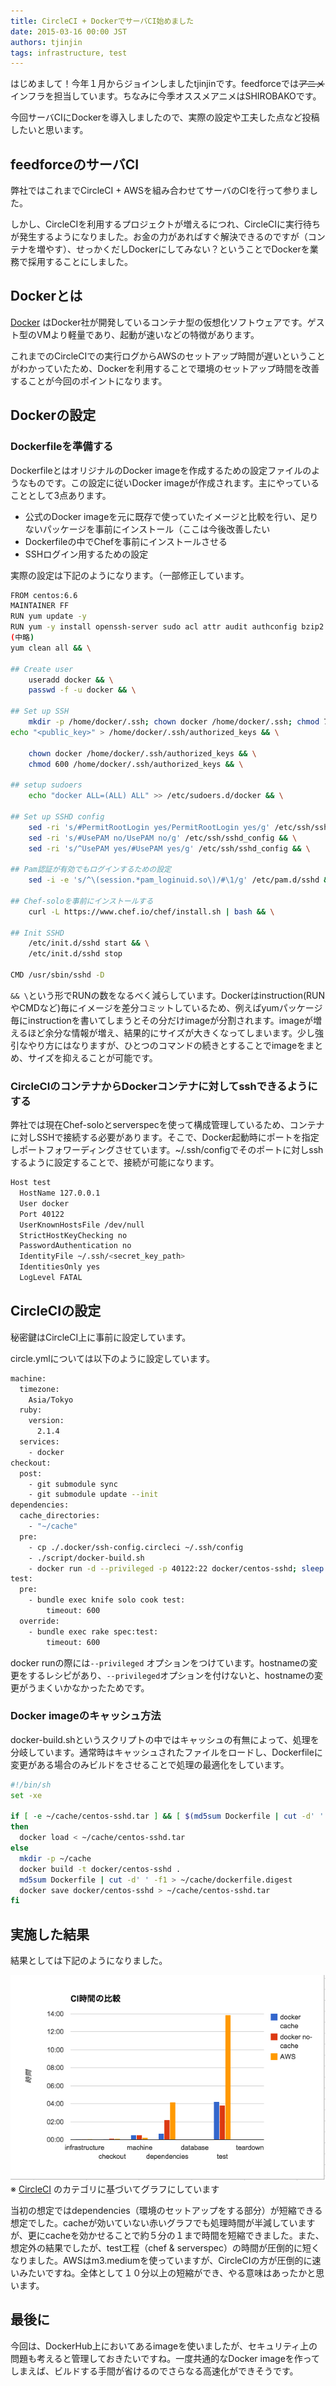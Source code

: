 ```yaml
---
title: CircleCI + DockerでサーバCI始めました
date: 2015-03-16 00:00 JST
authors: tjinjin
tags: infrastructure, test
---
```


はじめまして！今年１月からジョインしましたtjinjinです。feedforceでは<s>アニメ</s>インフラを担当しています。ちなみに今季オススメアニメはSHIROBAKOです。

今回サーバCIにDockerを導入しましたので、実際の設定や工夫した点など投稿したいと思います。

<!--more-->

## feedforceのサーバCI

弊社ではこれまでCircleCI + AWSを組み合わせてサーバのCIを行って参りました。

しかし、CircleCIを利用するプロジェクトが増えるにつれ、CircleCIに実行待ちが発生するようになりました。お金の力があればすぐ解決できるのですが（コンテナを増やす）、せっかくだしDockerにしてみない？ということでDockerを業務で採用することにしました。

## Dockerとは
[Docker](https://www.docker.com/) はDocker社が開発しているコンテナ型の仮想化ソフトウェアです。ゲスト型のVMより軽量であり、起動が速いなどの特徴があります。

これまでのCircleCIでの実行ログからAWSのセットアップ時間が遅いということがわかっていたため、Dockerを利用することで環境のセットアップ時間を改善することが今回のポイントになります。

## Dockerの設定
### Dockerfileを準備する

DockerfileとはオリジナルのDocker imageを作成するための設定ファイルのようなものです。この設定に従いDocker imageが作成されます。主にやっていることとして3点あります。

- 公式のDocker imageを元に既存で使っていたイメージと比較を行い、足りないパッケージを事前にインストール（ここは今後改善したい
- Dockerfileの中でChefを事前にインストールさせる
- SSHログイン用するための設定

実際の設定は下記のようになります。（一部修正しています。

```sh
FROM centos:6.6
MAINTAINER FF
RUN yum update -y
RUN yum -y install openssh-server sudo acl attr audit authconfig bzip2 cloog-ppl cronie-anacron \
(中略)
yum clean all && \

## Create user
    useradd docker && \
    passwd -f -u docker && \

## Set up SSH
    mkdir -p /home/docker/.ssh; chown docker /home/docker/.ssh; chmod 700 /home/docker/.ssh && \
echo "<public_key>" > /home/docker/.ssh/authorized_keys && \

    chown docker /home/docker/.ssh/authorized_keys && \
    chmod 600 /home/docker/.ssh/authorized_keys && \

## setup sudoers
    echo "docker ALL=(ALL) ALL" >> /etc/sudoers.d/docker && \

## Set up SSHD config
    sed -ri 's/#PermitRootLogin yes/PermitRootLogin yes/g' /etc/ssh/sshd_config && \
    sed -ri 's/#UsePAM no/UsePAM no/g' /etc/ssh/sshd_config && \
    sed -ri 's/^UsePAM yes/#UsePAM yes/g' /etc/ssh/sshd_config && \

## Pam認証が有効でもログインするための設定
    sed -i -e 's/^\(session.*pam_loginuid.so\)/#\1/g' /etc/pam.d/sshd && \

## Chef-soloを事前にインストールする
    curl -L https://www.chef.io/chef/install.sh | bash && \

## Init SSHD
    /etc/init.d/sshd start && \
    /etc/init.d/sshd stop

CMD /usr/sbin/sshd -D
```

`&& \`という形でRUNの数をなるべく減らしています。Dockerはinstruction(RUNやCMDなど)毎にイメージを差分コミットしているため、例えばyumパッケージ毎にinstructionを書いてしまうとその分だけimageが分割されます。imageが増えるほど余分な情報が増え、結果的にサイズが大きくなってしまいます。少し強引なやり方にはなりますが、ひとつのコマンドの続きとすることでimageをまとめ、サイズを抑えることが可能です。

### CircleCIのコンテナからDockerコンテナに対してsshできるようにする

弊社では現在Chef-soloとserverspecを使って構成管理しているため、コンテナに対しSSHで接続する必要があります。そこで、Docker起動時にポートを指定しポートフォワーディングさせています。~/.ssh/configでそのポートに対しsshするように設定することで、接続が可能になります。

```sh
Host test
  HostName 127.0.0.1
  User docker
  Port 40122
  UserKnownHostsFile /dev/null
  StrictHostKeyChecking no
  PasswordAuthentication no
  IdentityFile ~/.ssh/<secret_key_path>
  IdentitiesOnly yes
  LogLevel FATAL
```

## CircleCIの設定

秘密鍵はCircleCI上に事前に設定しています。

circle.ymlについては以下のように設定しています。

```sh
machine:
  timezone:
    Asia/Tokyo
  ruby:
    version:
      2.1.4
  services:
    - docker
checkout:
  post:
    - git submodule sync
    - git submodule update --init
dependencies:
  cache_directories:
    - "~/cache"
  pre:
    - cp ./.docker/ssh-config.circleci ~/.ssh/config
    - ./script/docker-build.sh
    - docker run -d --privileged -p 40122:22 docker/centos-sshd; sleep 2
test:
  pre:
    - bundle exec knife solo cook test:
        timeout: 600
  override:
    - bundle exec rake spec:test:
        timeout: 600
```

docker runの際には`--privileged` オプションをつけています。hostnameの変更をするレシピがあり、`--privileged`オプションを付けないと、hostnameの変更がうまくいかなかったためです。

### Docker imageのキャッシュ方法

docker-build.shというスクリプトの中ではキャッシュの有無によって、処理を分岐しています。通常時はキャッシュされたファイルをロードし、Dockerfileに変更がある場合のみビルドをさせることで処理の最適化をしています。

```sh
#!/bin/sh
set -xe

if [ -e ~/cache/centos-sshd.tar ] && [ $(md5sum Dockerfile | cut -d' ' -f1) = $(cat ~/cache/dockerfile.digest) ]
then
  docker load < ~/cache/centos-sshd.tar
else
  mkdir -p ~/cache
  docker build -t docker/centos-sshd .
  md5sum Dockerfile | cut -d' ' -f1 > ~/cache/dockerfile.digest
  docker save docker/centos-sshd > ~/cache/centos-sshd.tar
fi
```

## 実施した結果

結果としては下記のようになりました。

![logo-title](/images/2015/03/result.png)
※ [CircleCI](https://circleci.com/docs/configuration) のカテゴリに基づいてグラフにしています

当初の想定ではdependencies（環境のセットアップをする部分）が短縮できる想定でした。cacheが効いていない赤いグラフでも処理時間が半減していますが、更にcacheを効かせることで約５分の１まで時間を短縮できました。また、想定外の結果でしたが、test工程（chef & serverspec）の時間が圧倒的に短くなりました。AWSはm3.mediumを使っていますが、CircleCIの方が圧倒的に速いみたいですね。全体として１０分以上の短縮ができ、やる意味はあったかと思います。

## 最後に
今回は、DockerHub上においてあるimageを使いましたが、セキュリティ上の問題も考えると管理しておきたいですね。一度共通的なDocker imageを作ってしまえば、ビルドする手間が省けるのでさらなる高速化ができそうです。
